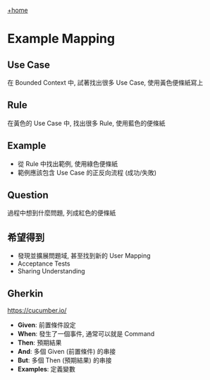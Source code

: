 [+home](+home)

# Example Mapping

## Use Case

在 Bounded Context 中, 試著找出很多 Use Case, 使用黃色便條紙寫上

## Rule

在黃色的 Use Case 中, 找出很多 Rule, 使用藍色的便條紙

## Example

- 從 Rule 中找出範例, 使用綠色便條紙
- 範例應該包含 Use Case 的正反向流程 (成功/失敗)

## Question

過程中想到什麼問題, 列成紅色的便條紙

## 希望得到

- 發現並擴展問題域, 甚至找到新的 User Mapping
- Acceptance Tests
- Sharing Understanding

## Gherkin

https://cucumber.io/

- **Given**: 前置條件設定 
- **When**: 發生了一個事件, 通常可以就是 Command
- **Then**: 預期結果
- **And**: 多個 Given (前置條件) 的串接
- **But**: 多個 Then (預期結果) 的串接
- **Examples**: 定義變數

